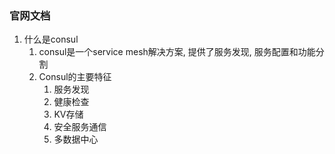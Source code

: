 ### 官网文档
1. 什么是consul
   1. consul是一个service mesh解决方案, 提供了服务发现, 服务配置和功能分割
   2. Consul的主要特征
      1. 服务发现
      2. 健康检查
      3. KV存储
      4. 安全服务通信
      5. 多数据中心